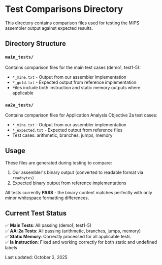 # Test Comparisons Directory

This directory contains comparison files used for testing the MIPS assembler output against expected results.

## Directory Structure

### `main_tests/`
Contains comparison files for the main test cases (demo1, test1-5):
- `*_mine.txt` - Output from our assembler implementation
- `*_gold.txt` - Expected output from reference implementation
- Files include both instruction and static memory outputs where applicable

### `aa2a_tests/`
Contains comparison files for Application Analysis Objective 2a test cases:
- `*_mine.txt` - Output from our assembler implementation  
- `*_expected.txt` - Expected output from reference files
- Test cases: arithmetic, branches, jumps, memory

## Usage

These files are generated during testing to compare:
1. Our assembler's binary output (converted to readable format via `readbytes`)
2. Expected binary output from reference implementations

All tests currently **PASS** - the binary content matches perfectly with only minor whitespace formatting differences.

## Current Test Status

✅ **Main Tests**: All passing (demo1, test1-5)  
✅ **AA-2a Tests**: All passing (arithmetic, branches, jumps, memory)  
✅ **Static Memory**: Correctly processed for all applicable tests  
✅ **la Instruction**: Fixed and working correctly for both static and undefined labels  

Last updated: October 3, 2025